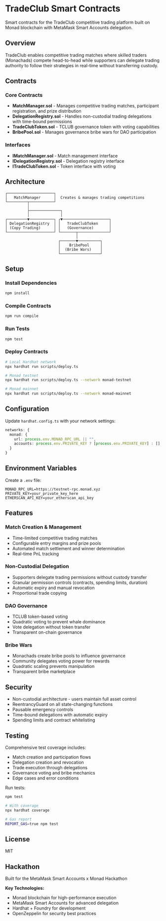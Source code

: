 # TradeClub Smart Contracts

Smart contracts for the TradeClub competitive trading platform built on Monad blockchain with MetaMask Smart Accounts delegation.

## Overview

TradeClub enables competitive trading matches where skilled traders (Monachads) compete head-to-head while supporters can delegate trading authority to follow their strategies in real-time without transferring custody.

## Contracts

### Core Contracts

- **MatchManager.sol** - Manages competitive trading matches, participant registration, and prize distribution
- **DelegationRegistry.sol** - Handles non-custodial trading delegations with time-bound permissions
- **TradeClubToken.sol** - TCLUB governance token with voting capabilities
- **BribePool.sol** - Manages governance bribe wars for DAO participation

### Interfaces

- **IMatchManager.sol** - Match management interface
- **IDelegationRegistry.sol** - Delegation registry interface
- **ITradeClubToken.sol** - Token interface with voting

## Architecture

```
┌─────────────────────┐
│   MatchManager      │  Creates & manages trading competitions
└─────────┬───────────┘
          │
          ├──────────────┐
          │              │
┌─────────▼───────────┐ ┌▼─────────────────────┐
│ DelegationRegistry  │ │   TradeClubToken     │
│ (Copy Trading)      │ │   (Governance)       │
└─────────────────────┘ └───────┬──────────────┘
                                │
                        ┌───────▼──────────┐
                        │    BribePool     │
                        │  (Bribe Wars)    │
                        └──────────────────┘
```

## Setup

### Install Dependencies

```bash
npm install
```

### Compile Contracts

```bash
npm run compile
```

### Run Tests

```bash
npm test
```

### Deploy Contracts

```bash
# Local Hardhat network
npx hardhat run scripts/deploy.ts

# Monad testnet
npx hardhat run scripts/deploy.ts --network monad-testnet

# Monad mainnet
npx hardhat run scripts/deploy.ts --network monad-mainnet
```

## Configuration

Update `hardhat.config.ts` with your network settings:

```typescript
networks: {
  monad: {
    url: process.env.MONAD_RPC_URL || "",
    accounts: process.env.PRIVATE_KEY ? [process.env.PRIVATE_KEY] : [],
  }
}
```

## Environment Variables

Create a `.env` file:

```env
MONAD_RPC_URL=https://testnet-rpc.monad.xyz
PRIVATE_KEY=your_private_key_here
ETHERSCAN_API_KEY=your_etherscan_api_key
```

## Features

### Match Creation & Management
- Time-limited competitive trading matches
- Configurable entry margins and prize pools
- Automated match settlement and winner determination
- Real-time PnL tracking

### Non-Custodial Delegation
- Supporters delegate trading permissions without custody transfer
- Granular permission controls (contracts, spending limits, duration)
- Automatic expiry and manual revocation
- Proportional trade copying

### DAO Governance
- TCLUB token-based voting
- Quadratic voting to prevent whale dominance
- Vote delegation without token transfer
- Transparent on-chain governance

### Bribe Wars
- Monachads create bribe pools to influence governance
- Community delegates voting power for rewards
- Quadratic scaling prevents manipulation
- Transparent bribe marketplace

## Security

- Non-custodial architecture - users maintain full asset control
- ReentrancyGuard on all state-changing functions
- Pausable emergency controls
- Time-bound delegations with automatic expiry
- Spending limits and contract whitelisting

## Testing

Comprehensive test coverage includes:

- Match creation and participation flows
- Delegation creation and revocation
- Trade execution through delegations
- Governance voting and bribe mechanics
- Edge cases and error conditions

Run tests:
```bash
npm test

# With coverage
npx hardhat coverage

# Gas report
REPORT_GAS=true npm test
```

## License

MIT

## Hackathon

Built for the MetaMask Smart Accounts x Monad Hackathon

**Key Technologies:**
- Monad blockchain for high-performance execution
- MetaMask Smart Accounts for advanced delegation
- Hardhat + Foundry for development
- OpenZeppelin for security best practices

